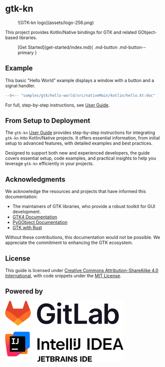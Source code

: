 # gtk-kn

<figure markdown>
![GTK-kn logo](assets/logo-256.png)
</figure>

This project provides Kotlin/Native bindings for GTK and related GObject-based libraries.

<figure markdown>
[Get Started](get-started/index.md){ .md-button .md-button--primary }
</figure>

## Example

This basic "Hello World" example displays a window with a button and a signal handler.

``` kotlin title="samples/gtk/hello-world/src/nativeMain/kotlin/hello.kt"
--8<-- "samples/gtk/hello-world/src/nativeMain/kotlin/hello.kt:doc"
```

For full, step-by-step instructions, see [User Guide](user-guide/index.md).

## From Setup to Deployment

The `gtk-kn` [User Guide](user-guide/index.md) provides step-by-step instructions for integrating `gtk-kn` into
Kotlin/Native projects. It offers essential information, from initial setup to advanced features, with detailed examples
and best practices.

Designed to support both new and experienced developers, the guide covers essential setup, code examples, and practical
insights to help you leverage `gtk-kn` efficiently in your projects.

## Acknowledgments

We acknowledge the resources and projects that have informed this documentation:

- The maintainers of GTK libraries, who provide a robust toolkit for GUI development.
- [GTK4 Documentation](https://docs.gtk.org/gtk4/)
- [PyGObject Documentation](https://pygobject.readthedocs.io/en/latest/)
- [GTK with Rust](https://gtk-rs.org/gtk4-rs/git/book/)

Without these contributions, this documentation would not be possible. We appreciate the commitment to enhancing the GTK
ecosystem.

## License

This guide is licensed
under [Creative Commons Attribution-ShareAlike 4.0 International](https://creativecommons.org/licenses/by-sa/4.0/), with
code snippets under the [MIT License](https://gitlab.com/gtk-kn/gtk-kn/-/blob/master/README.md).

## Powered by

[![GitLab](assets/logo-gitlab.svg)](https://about.gitlab.com/solutions/open-source/join/) [![IntelliJ IDEA](assets/logo-intellij-idea.svg)](https://jb.gg/OpenSourceSupport)

